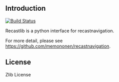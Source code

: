 ## Introduction
[![Build Status](https://secure.travis-ci.org/layzerar/recastlib.png?branch=unity3d)](https://travis-ci.org/layzerar/recastlib)

Recastlib is a python interface for recastnavigation.

For more detail, please see https://github.com/memononen/recastnavigation.


## License
Zlib License
